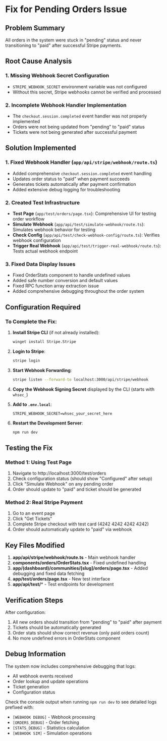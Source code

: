 # Fix for Pending Orders Issue

## Problem Summary
All orders in the system were stuck in "pending" status and never transitioning to "paid" after successful Stripe payments.

## Root Cause Analysis

### 1. Missing Webhook Secret Configuration
- `STRIPE_WEBHOOK_SECRET` environment variable was not configured
- Without this secret, Stripe webhooks cannot be verified and processed

### 2. Incomplete Webhook Handler Implementation
- The `checkout.session.completed` event handler was not properly implemented
- Orders were not being updated from "pending" to "paid" status
- Tickets were not being generated after successful payment

## Solution Implemented

### 1. Fixed Webhook Handler (`app/api/stripe/webhook/route.ts`)
- Added comprehensive `checkout.session.completed` event handling
- Updates order status to "paid" when payment succeeds
- Generates tickets automatically after payment confirmation
- Added extensive debug logging for troubleshooting

### 2. Created Test Infrastructure
- **Test Page** (`app/test/orders/page.tsx`): Comprehensive UI for testing order workflow
- **Simulate Webhook** (`app/api/test/simulate-webhook/route.ts`): Simulates webhook behavior for testing
- **Check Config** (`app/api/test/check-webhook-config/route.ts`): Verifies webhook configuration
- **Trigger Real Webhook** (`app/api/test/trigger-real-webhook/route.ts`): Tests actual webhook endpoint

### 3. Fixed Data Display Issues
- Fixed OrderStats component to handle undefined values
- Added safe number conversion and default values
- Fixed RPC function array extraction issue
- Added comprehensive debugging throughout the order system

## Configuration Required

### To Complete the Fix:

1. **Install Stripe CLI** (if not already installed):
   ```bash
   winget install Stripe.Stripe
   ```

2. **Login to Stripe**:
   ```bash
   stripe login
   ```

3. **Start Webhook Forwarding**:
   ```bash
   stripe listen --forward-to localhost:3000/api/stripe/webhook
   ```

4. **Copy the Webhook Signing Secret** displayed by the CLI (starts with `whsec_`)

5. **Add to `.env.local`**:
   ```env
   STRIPE_WEBHOOK_SECRET=whsec_your_secret_here
   ```

6. **Restart the Development Server**:
   ```bash
   npm run dev
   ```

## Testing the Fix

### Method 1: Using Test Page
1. Navigate to http://localhost:3000/test/orders
2. Check configuration status (should show "Configured" after setup)
3. Click "Simulate Webhook" on any pending order
4. Order should update to "paid" and ticket should be generated

### Method 2: Real Stripe Payment
1. Go to an event page
2. Click "Get Tickets"
3. Complete Stripe checkout with test card (4242 4242 4242 4242)
4. Order should automatically update to "paid" via webhook

## Key Files Modified

1. **app/api/stripe/webhook/route.ts** - Main webhook handler
2. **components/orders/OrderStats.tsx** - Fixed undefined handling
3. **app/(dashboard)/communities/[slug]/orders/page.tsx** - Added debugging and fixed data fetching
4. **app/test/orders/page.tsx** - New test interface
5. **app/api/test/*** - Test endpoints for development

## Verification Steps

After configuration:
1. All new orders should transition from "pending" to "paid" after payment
2. Tickets should be automatically generated
3. Order stats should show correct revenue (only paid orders count)
4. No more undefined errors in OrderStats component

## Debug Information

The system now includes comprehensive debugging that logs:
- All webhook events received
- Order lookup and update operations
- Ticket generation
- Configuration status

Check the console output when running `npm run dev` to see detailed logs prefixed with:
- `[WEBHOOK DEBUG]` - Webhook processing
- `[ORDERS_DEBUG]` - Order fetching
- `[STATS_DEBUG]` - Statistics calculation
- `[WEBHOOK SIM]` - Simulation operations